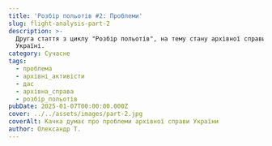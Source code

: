 ```yaml
---
title: 'Розбір польотів #2: Проблеми'
slug: flight-analysis-part-2
description: >-
  Друга стаття з циклу "Розбір польотів", на тему стану архівної справи в
  Україні.
category: Сучасне
tags:
  - проблема
  - архівні_активісти
  - дас
  - архівна_справа
  - розбір_польотів
pubDate: 2025-01-07T00:00:00.000Z
cover: ../../assets/images/part-2.jpg
coverAlt: Качка думає про проблеми архівної справи України
author: Олександр Т.
---
```


